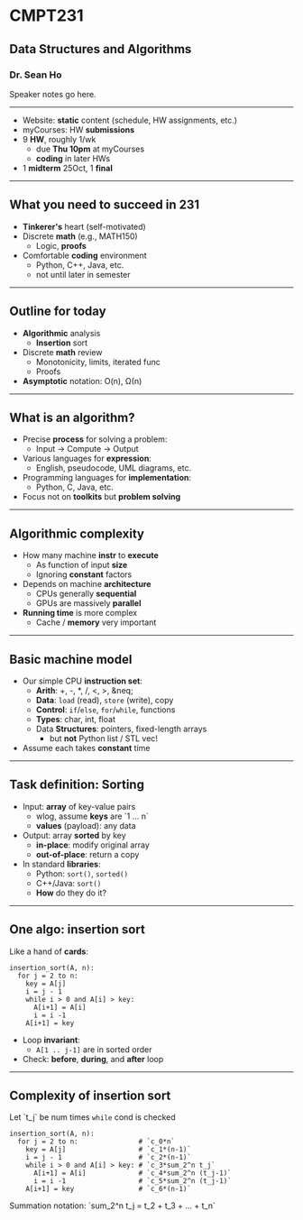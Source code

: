 # CMPT231
## Data Structures and Algorithms
### Dr. Sean Ho

>>>
Speaker notes go here.

---
<!-- .slide: data-background-iframe="https://cmpt231-16fa.github.io/" -->

>>>
+ Website: **static** content (schedule, HW assignments, etc.)
+ myCourses: HW **submissions**
+ 9 **HW**, roughly 1/wk
  + due **Thu 10pm** at myCourses
  + **coding** in later HWs
+ 1 **midterm** 25Oct, 1 **final**

---
## What you need to succeed in 231
+ **Tinkerer's** heart (self-motivated)
+ Discrete **math** (e.g., MATH150)
  + Logic, **proofs**
+ Comfortable **coding** environment
  + Python, C++, Java, etc.
  + not until later in semester

---
## Outline for today
+ **Algorithmic** analysis
  + **Insertion** sort
+ Discrete **math** review
  + Monotonicity, limits, iterated func
  + Proofs
+ **Asymptotic** notation: O(n), &Omega;(n)

---
## What is an algorithm?
+ Precise **process** for solving a problem:
  + Input &rarr; Compute &rarr; Output
+ Various languages for **expression**:
  + English, pseudocode, UML diagrams, etc.
+ Programming languages for **implementation**:
  + Python, C, Java, etc.
+ Focus not on **toolkits** but **problem solving**

---
## Algorithmic complexity
+ How many machine **instr** to **execute**
  + As function of input **size**
  + Ignoring **constant** factors
+ Depends on machine **architecture**
  + CPUs generally **sequential**
  + GPUs are massively **parallel**
+ **Running time** is more complex
  + Cache / **memory** very important

---
## Basic machine model
+ Our simple CPU **instruction set**:
  + **Arith**: +, -, \*, /, &lt;, &gt;, &neq;
  + **Data**: `load` (read), `store` (write), copy
  + **Control**: `if`/`else`, `for`/`while`, functions
  + **Types**: char, int, float
  + Data **Structures**: pointers, fixed-length arrays
    + but **not** Python list / STL vec!
+ Assume each takes **constant** time

---
## Task definition: Sorting
+ Input: **array** of key-value pairs
  + wlog, assume **keys** are \`1 ... n\`
  + **values** (payload): any data
+ Output: array **sorted** by key
  + **in-place**: modify original array
  + **out-of-place**: return a copy
+ In standard **libraries**:
  + Python: `sort()`, `sorted()`
  + C++/Java: `sort()`
  + **How** do they do it?

---
## One algo: insertion sort
Like a hand of **cards**:

```
insertion_sort(A, n):
  for j = 2 to n:
    key = A[j]
    i = j - 1
    while i > 0 and A[i] > key:
      A[i+1] = A[i]
      i = i -1
    A[i+1] = key
```

+ Loop **invariant**:
  + `A[1 .. j-1]` are in sorted order
+ Check: **before**, **during**, and **after** loop

---
## Complexity of insertion sort
Let \`t_j\` be num times `while` cond is checked

```
insertion_sort(A, n):
  for j = 2 to n:               # `c_0*n`
    key = A[j]                  # `c_1*(n-1)`
    i = j - 1                   # `c_2*(n-1)`
    while i > 0 and A[i] > key: # `c_3*sum_2^n t_j`
      A[i+1] = A[i]             # `c_4*sum_2^n (t_j-1)`
      i = i -1                  # `c_5*sum_2^n (t_j-1)`
    A[i+1] = key                # `c_6*(n-1)`
```

Summation notation: \`sum_2^n t_j = t_2 + t_3 + ... + t_n\`
